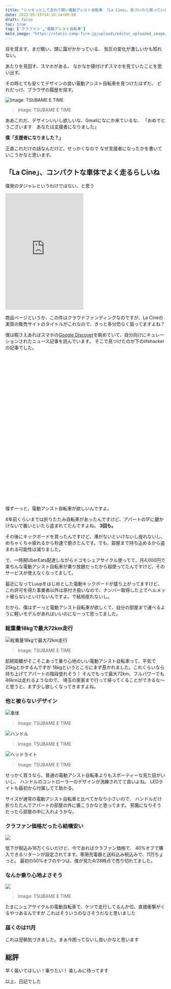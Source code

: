```yaml
---
title: "シャキッとして走れて軽い電動アシスト自転車 「La Cine」、気づいたら買っていた"
date: 2021-05-15T14:10:14+09:00
draft: false
toc: true
tag: ['クラファン','電動アシスト自転車']
meta_image: "https://static.camp-fire.jp/uploads/editor_uploaded_image/image/1491986/LaCine_Image_Weight_3.jpg?ixlib=rails-2.1.4&fit=max&auto=format"
---
```

目を覚ます、まだ眠い、頭に靄がかかっている、
気圧の変化が激しいかも知れない。

あたりを見回す、スマホがある、
なかなか寝付けずスマホを見ていたことを思い出す。

その時とても安くてデザインの良い電動アシスト自転車を見つけたはずだ、
どれだっけ、ブラウザの履歴を探す。

![Image: TSUBAME E TIME](https://static.camp-fire.jp/uploads/project_version/image/650521/841ca477-c434-434a-8567-f468999dd716.jpg?ixlib=rails-2.1.4&auto=format&w=1024)
>Image: TSUBAME E TIME

ああこれだ、デザインいいし欲しいな、Gmailになにか来ているな、
「おめでとうございます　あなたは支援者になりました」

**僕「支援者になりました？」**

<!--more-->

正直これだけの話なんだけど、せっかくなので
なぜ支援者になったかを書いていこうかなと思います。
 
## 「La Cine」、コンパクトな車体でよく走るらしいね
僕発のダジャレというわけではない、と思う

<iframe frameborder="0" height="365" scrolling="no" src="https://camp-fire.jp/projects/414822/widget" width="245"></iframe>

商品ページというか、この件はクラウドファンディングなのですが、La Cineの実質の販売サイトのタイトルがこれなので、きっと多分恐らく狙ってますよね？
<br>

僕は暇さえあればスマホの[Google Discover](https://ja.wikipedia.org/wiki/Google_Discover)を眺めていて、自分向けにキュレーションされたニュース記事を読んでいます。
そこで見つけたのが下のlifehackerの記事でした。

<div class="iframely-embed"><div class="iframely-responsive" style="padding-bottom: 66.6667%; padding-top: 120px;"><a href="https://www.lifehacker.jp/2021/04/233548-campfire-lacine.html" data-iframely-url="//cdn.iframe.ly/9eZMn4d"></a></div></div><script async src="//cdn.iframe.ly/embed.js" charset="utf-8"></script>

僕ずーっと、電動アシスト自転車が欲しいんですよ。

4年前くらいまでは折りたたみ自転車があったんですけど、アパートの1Fに鍵かけないで置いといたら盗まれてたんですよね。 **3回も。** 

その後にキックボードを買ったんですけど、漕がないといけないし座れないし、めちゃくちゃ疲れるから秒速で飽きたんです。でも、部屋まで持ち込めるから盗まれる可能性は減りました。

で、一時期UberEats配達しながらドコモシェアサイクル使ってて、月4,000円で楽ちんな電動アシスト自転車が乗り放題だったから超使ってたんですけど、そのサービスが使えなくなってまして。

最近になってLuupをはじめとした電動キックボードが盛り上がってますけど、これ許可を得た事業者以外は原付き扱いなので、ナンバー取得した上でヘルメット被らないといけないんですよ。で結局座れないし。

だから、僕はずーっと電動アシスト自転車が欲しくて、自分の部屋まで運べるように軽いモデルがあればいいのになーって思ってました。

### 総重量18kgで最大72km走行
![総重量18kgで最大72km走行](https://static.camp-fire.jp/uploads/editor_uploaded_image/image/1463415/LaCine_Image_Mode_2.jpg?ixlib=rails-2.1.4&fit=max&auto=format)
>Image: TSUBAME E TIME

航続距離がそこそこあって乗り心地のいい電動アシスト自転車って、平気で25kgとかするんですが
18kgというところにまず惹かれました。これくらいなら持ち上げてアパートの階段登れそう！
そんでもって最大72km、フルパワーでも46kmは走れるようなので、
埼玉の実家まで行って帰ってくることができるな～と思うと、まず少し欲しくなってきますよね。

### 他と被らないデザイン
![車体](https://static.camp-fire.jp/uploads/editor_uploaded_image/image/1491986/LaCine_Image_Weight_3.jpg?ixlib=rails-2.1.4&fit=max&auto=format)
>Image: TSUBAME E TIME

![ハンドル](https://static.camp-fire.jp/uploads/editor_uploaded_image/image/1463152/LaCine_Image_Display_2.jpg?ixlib=rails-2.1.4&fit=max&auto=format)
>Image: TSUBAME E TIME

![ヘッドライト](https://static.camp-fire.jp/uploads/editor_uploaded_image/image/1463161/LaCine_Image_LED_2.jpg?ixlib=rails-2.1.4&fit=max&auto=format)
>Image: TSUBAME E TIME

せっかく買うなら、普通の電動アシスト自転車よりもスポーティーな見た目がいいし、
ハンドルのコントローラーのデザインが洗練されてて良いよね。
LEDライトも最初から付属してて助かる。

サイズが通常の電動アシスト自転車と比べてかなり小さいので、
ハンドルだけ折りたたんでアパートの部屋の外に置こうかなと思ってます。
邪魔になりそうだったら部屋の中に入れようかな。

### クラファン価格だったら結構安い
![](https://user-images.githubusercontent.com/76581368/118351789-dbaaea80-b598-11eb-8868-742b1fd72e41.png)

低下が税込み18万くらいだけど、今であればクラファン価格で、
40%オフで購入できるリターンが設定されてます。専用充電器と送料込み税込みで、11万ちょっと。
最初の50%オフのやつは、僕が見た4/28時点で売り切れてました。

### なんか乗り心地よさそう

![](https://static.camp-fire.jp/uploads/editor_uploaded_image/image/1463154/LaCine_Image_Shock_2.jpg?ixlib=rails-2.1.4&fit=max&auto=format)
>Image: TSUBAME E TIME

たまにシェアサイクルの電動自転車で、ケツで走行してるんか位、直接衝撃がくるやつあるんですが
これはそういうのなさそうだなと思いました

### 届くのは11月
これは翌朝気づきました。まぁ今困ってないし良いかなと思います

## 総評
早く届いてほしい！乗りたい！
楽しみに待ってます

以上、日記でした